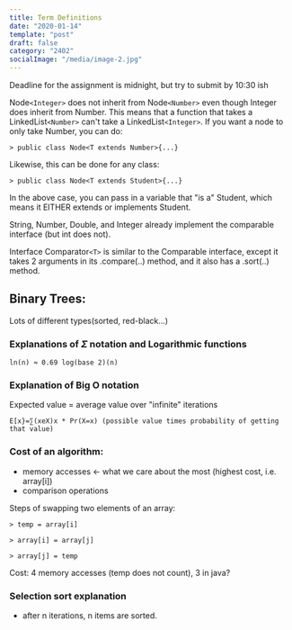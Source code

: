 ```yaml
---
title: Term Definitions
date: "2020-01-14"
template: "post"
draft: false 
category: "2402"
socialImage: "/media/image-2.jpg"
---
```



Deadline for the assignment is midnight, but try to submit by 10:30 ish

Node`<Integer>` does not inherit from Node`<Number>` even though Integer does inherit from Number.
This means that a function that takes a LinkedList`<Number>` can't take a LinkedList`<Integer>`.
If you want a node to only take Number, you can do:

`> public class Node<T extends Number>{...}`

Likewise, this can be done for any class:

`> public class Node<T extends Student>{...}`

In the above case, you can pass in a variable that "is a" Student, which means it EITHER extends or implements Student.

String, Number, Double, and Integer already implement the comparable interface (but int does not).

Interface Comparator`<T>` is similar to the Comparable interface, except it takes 2 arguments in its .compare(..) method,
and it also has a .sort(..) method.

## Binary Trees:
Lots of different types(sorted, red-black...)

### Explanations of $\Sigma$ notation and Logarithmic functions 

`ln(n) ≈ 0.69 log(base 2)(n)`

### Explanation of Big O notation 

Expected value = average value over "infinite" iterations


`E[x}=∑(xeX)x * Pr(X=x) (possible value times probability of getting that value)`

### Cost of an algorithm:
 - memory accesses <- what we care about the most (highest cost, i.e. array[i])
 - comparison operations

Steps of swapping two elements of an array:

`> temp = array[i]`

`> array[i] = array[j]`

`> array[j] = temp`

Cost: 4 memory accesses (temp does not count), 3 in java?

### Selection sort explanation 
 - after n iterations, n items are sorted.







